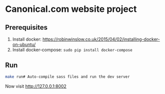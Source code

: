 Canonical.com website project
===

## Prerequisites

1. Install docker:
   https://robinwinslow.co.uk/2015/04/02/installing-docker-on-ubuntu/
2. Install docker-compose: `sudo pip install docker-compose`

## Run

``` bash
make run# Auto-compile sass files and run the dev server
```


Now visit <http://127.0.0.1:8002>
